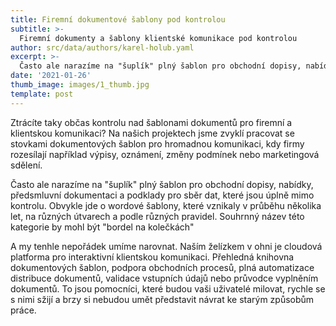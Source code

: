 ```yaml
---
title: Firemní dokumentové šablony pod kontrolou
subtitle: >-
  Firemní dokumenty a šablony klientské komunikace pod kontrolou
author: src/data/authors/karel-holub.yaml
excerpt: >-
  Často ale narazíme na "šuplík" plný šablon pro obchodní dopisy, nabídky, předsmluvní dokumentaci a podklady pro sběr dat, které jsou úplně mimo kontrolu.
date: '2021-01-26'
thumb_image: images/1_thumb.jpg
template: post
---
```


Ztrácíte taky občas kontrolu nad šablonami dokumentů pro firemní a klientskou komunikaci? Na našich projektech jsme zvyklí pracovat se stovkami dokumentových šablon pro hromadnou komunikaci, kdy firmy rozesílají například výpisy, oznámení, změny podmínek nebo marketingová sdělení.

Často ale narazíme na "šuplík" plný šablon pro obchodní dopisy, nabídky, předsmluvní dokumentaci a podklady pro sběr dat, které jsou úplně mimo kontrolu. Obvykle jde o wordové šablony, které vznikaly v průběhu několika let, na různých útvarech a podle různých pravidel. Souhrnný název této kategorie by mohl být "bordel na kolečkách"

A my tenhle nepořádek umíme narovnat. Naším želízkem v ohni je cloudová platforma pro interaktivní klientskou komunikaci. Přehledná knihovna dokumentových šablon, podpora obchodních procesů, plná automatizace distribuce dokumentů, validace vstupních údajů nebo průvodce vyplněním dokumentů. To jsou pomocníci, které budou vaši uživatelé milovat, rychle se s nimi sžijí a brzy si nebudou umět představit návrat ke starým způsobům práce. 
